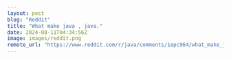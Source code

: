 ```yaml
---
layout: post
blog: "Reddit"
title: "What make java , java."
date: 2024-08-11T04:34:56Z
image: images/reddit.png
remote_url: "https://www.reddit.com/r/java/comments/1epc964/what_make_java_java/"
---
```


